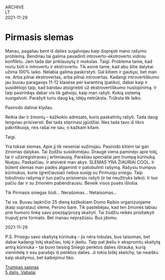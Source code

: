 ARCHIVE  
LT  
2021-11-29

# Pirmasis slemas

Manau, pagaliau bent iš dalies sugalvojau kaip išspręsti mano rašymo problemą. Bendriau tai galima pavadinti introverto-ekstroverto vidiniu konfliktu. Jam tada dar priklausytų ir mokslas. Taigi. Problema tame, kad noriu būti ir introvertu ir ekstrovertu. Tik esmė tame, kad abu šitie dalykai užima 100% laiko. Nelabia galima paskirstyti. Gal kitiem ir gautųsi, bet man ne. Arba pilnai ekstrovertas, arba pilnai introvertas. Kadangi introvertiškumo jau buvau paragavęs 11-12 klasėse per karantiną (patiko), dabar kaip ir susidėliojo taip, kad bandau atsigriebti už ekstrovertiškumo nuslopinimą. Ir taip pasirinkęs dabar vis tik galvoju, kaip man rašyti. Kokią sistemą susigalvoti. Parašyti turiu daug ką, idėjų netrūksta. Trūksta tik laiko.

Pasirodo dalinai klydau.

Reikia dar ir žmonių – kažkokio adresato, kuris paskatintų rašyti. Tada daug lengviau prisiversti. Bei tada stiprinasi įgūdžiai. Nes tada tavo iš tikro pakritikuoja, nes rašai ne sau, o kažkam kitam.

Taigi.

Yra toksai slemas. Apie jį tik neseniai sužinojau. Pasirodo kitiem tai gan žinomas dalykas. Tai žodžiu susidomėjau. Draugė viena paminėjo apie tokį, tai ir užsiregistravau į artimiausią. Parašiau specialiai jam trumpą kūrinuką. Nuėjau. Paskaičiau. Ir atsivėrė man akys. SLEMAS YRA ŽIAURIAI COOL. Ir būtent slemas man padės atgaminti ir patobulinti rašymą. Rašysiu trumpus kūrinukus, kurie (greičiausiai) nebus susiję su Pirmuoju sniegu. Taip tobulinsiu rašymą ir tuo pačiu prisiversiu rašyti (ir tai neužtruks laiko). Ir tuo pačiu dar ir su žmonėm pabendrausiu. Beveik visos pusės išlošia.

Tik Pirmasis sniegas liūdi… Nerašomas… Netaisomas…

Tai va. Buvau lapkričio 25 dieną kažkokiam Domo Raibio organizuojame (kaip supratau) sleme, Perono bare. Tik pastebėjau, kad ten žmonės labiau prie humoro linkę savo poeziją/prozą skaityti. Tai žodžiu reikės prisitaikyti truputį prie formato. Bet manau nepražūsiu. Bus įdomu.

2021-11-29

P.S. Prisegu savo skaitytą kūrinuką – jis nėra tobulas, bus taisomas, bet dabar kadangi tokį skaičiau, tokį ir įkeliu. Taip pat įkeliu ir ekspromtu skaitytą antrą kūrinuka – tai buvo tiesiog Sniego penktos dalies ištrauka, kurią vienintelę ir esu parašęs iš penktos dalies. Ji tokia biškį sketchy, tai neaišku kaip skaitymui, bet kalbėjimui tiko.

[Trumpas sapnas](https://www.npw.lt/assets/readings/slam/1.pdf)  
[5 dalis. Vabalai](https://www.npw.lt/assets/readings/slam/2.pdf)
